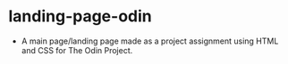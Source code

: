 # landing-page-odin
- A main page/landing page made as a project assignment using HTML and CSS for The Odin Project.
